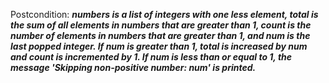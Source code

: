Postcondition: ***numbers is a list of integers with one less element, total is the sum of all elements in numbers that are greater than 1, count is the number of elements in numbers that are greater than 1, and num is the last popped integer. If num is greater than 1, total is increased by num and count is incremented by 1. If num is less than or equal to 1, the message 'Skipping non-positive number: num' is printed.***